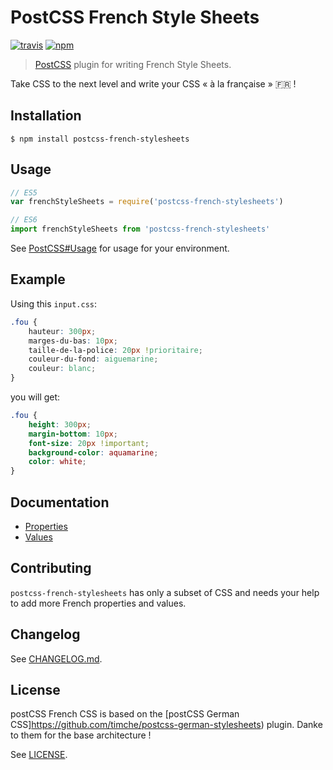 # PostCSS French Style Sheets

[![travis](https://img.shields.io/travis/timche/postcss-french-stylesheets.svg?style=flat-square)](https://travis-ci.org/timche/postcss-french-stylesheets)
[![npm](https://img.shields.io/npm/v/postcss-french-stylesheets.svg?style=flat-square)](https://www.npmjs.com/package/postcss-french-stylesheets)

> [PostCSS](https://github.com/postcss/postcss) plugin for writing French Style Sheets.

Take CSS to the next level and write your CSS « à la française » 🇫🇷 !

## Installation

```console
$ npm install postcss-french-stylesheets
```

## Usage

```js
// ES5
var frenchStyleSheets = require('postcss-french-stylesheets')

// ES6
import frenchStyleSheets from 'postcss-french-stylesheets'
```

See [PostCSS#Usage](https://github.com/postcss/postcss#usage) for usage for your environment.

## Example

Using this `input.css`:

```css
.fou {
    hauteur: 300px;
    marges-du-bas: 10px;
    taille-de-la-police: 20px !prioritaire;
    couleur-du-fond: aiguemarine;
    couleur: blanc;
}
```

you will get:

```css
.fou {
    height: 300px;
    margin-bottom: 10px;
    font-size: 20px !important;
    background-color: aquamarine;
    color: white;
}
```

## Documentation

- [Properties](https://github.com/timche/postcss-french-stylesheets/blob/master/docs/Properties.md)
- [Values](https://github.com/timche/postcss-french-stylesheets/blob/master/docs/Values.md)

## Contributing

`postcss-french-stylesheets` has only a subset of CSS and needs your help to add more French properties and values.

## Changelog

See [CHANGELOG.md](https://github.com/timche/postcss-french-stylesheets/blob/master/CHANGELOG.md).

## License

postCSS French CSS is based on the [postCSS German CSS]https://github.com/timche/postcss-german-stylesheets) plugin. Danke to them for the base architecture !

See [LICENSE](https://github.com/timche/postcss-french-stylesheets/blob/master/LICENSE).

